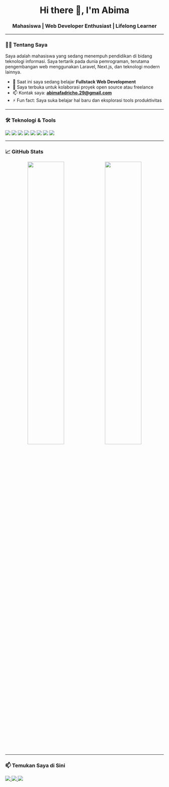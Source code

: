 <h1 align="center">Hi there 👋, I'm Abima</h1>
<h3 align="center">Mahasiswa | Web Developer Enthusiast | Lifelong Learner</h3>

---

### 👨‍🎓 Tentang Saya
Saya adalah mahasiswa yang sedang menempuh pendidikan di bidang teknologi informasi. Saya tertarik pada dunia pemrograman, terutama pengembangan web menggunakan Laravel, Next.js, dan teknologi modern lainnya.

- 🌱 Saat ini saya sedang belajar **Fullstack Web Development**
- 👯 Saya terbuka untuk kolaborasi proyek open source atau freelance
- 📫 Kontak saya: **abimafadricho.29@gmail.com**
- ⚡ Fun fact: Saya suka belajar hal baru dan eksplorasi tools produktivitas

---

### 🛠️ Teknologi & Tools
<p>
  <img src="https://img.shields.io/badge/-HTML5-orange?style=flat&logo=html5" />
  <img src="https://img.shields.io/badge/-CSS3-blue?style=flat&logo=css3" />
  <img src="https://img.shields.io/badge/-JavaScript-yellow?style=flat&logo=javascript" />
  <img src="https://img.shields.io/badge/-Laravel-red?style=flat&logo=laravel" />
  <img src="https://img.shields.io/badge/-Next.js-black?style=flat&logo=next.js" />
  <img src="https://img.shields.io/badge/-MySQL-blue?style=flat&logo=mysql" />
  <img src="https://img.shields.io/badge/-Git-orange?style=flat&logo=git" />
  <img src="https://img.shields.io/badge/-VS%20Code-blue?style=flat&logo=visual-studio-code" />
</p>

---

### 📈 GitHub Stats
<p align="center">
  <img src="https://github-readme-stats.vercel.app/api?username=abimafadricho&show_icons=true&theme=tokyonight" width="48%" />
  <img src="https://github-readme-streak-stats.herokuapp.com/?user=abimafadricho&theme=tokyonight" width="48%" />
</p>

---

### 📫 Temukan Saya di Sini
<p>
  <a href="https://www.linkedin.com/in/abima-fadricho-09b9b528b/" target="_blank">
    <img src="https://img.shields.io/badge/-LinkedIn-blue?style=flat&logo=linkedin" />
  </a>
  <a href="mailto:abimafadricho.29@gmail.com">
    <img src="https://img.shields.io/badge/-Gmail-red?style=flat&logo=gmail" />
  </a>
  <a href="https://instagram.com/abimafadricho" target="_blank">
    <img src="https://img.shields.io/badge/-Instagram-pink?style=flat&logo=instagram" />
  </a>
</p>
